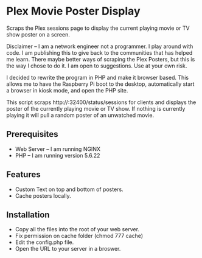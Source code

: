 # Plex Movie Poster Display
Scraps the Plex sessions page to display the current playing movie or TV show poster on a screen.

Disclaimer – I am a network engineer not a programmer. I play around with code. I am publishing this to give back to the communities that has helped me learn. There maybe better ways of scraping the Plex Posters, but this is the way I chose to do it. I am open to suggestions. Use at your own risk.

I decided to rewrite the program in PHP and make it browser based. This allows me to have the Raspberry Pi boot to the desktop, automatically start a browser in kiosk mode, and open the PHP site.

This script scraps http://<IP Address of Plex server>:32400/status/sessions for clients and displays the poster of the currently playing movie or TV show. If nothing is currently playing it will pull a random poster of an unwatched movie.

## Prerequisites
 - Web Server – I am running NGINX
 - PHP – I am running version  5.6.22

## Features 
- Custom Text on top and bottom of posters.
- Cache posters locally.

## Installation
- Copy all the files into the root of your web server.
- Fix permission on cache folder (chmod 777 cache)
- Edit the config.php file.
- Open the URL to your server in a broswer.
